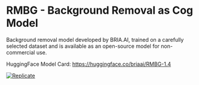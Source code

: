 # RMBG - Background Removal as Cog Model

Background removal model developed by BRIA.AI, trained on a carefully selected dataset and is available as an open-source model for non-commercial use.

HuggingFace Model Card: https://huggingface.co/briaai/RMBG-1.4

[![Replicate](https://replicate.com/cjwbw/RMBG/badge)](https://replicate.com/cjwbw/RMBG) 

